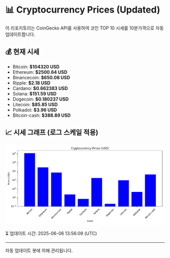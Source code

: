 
# 📊 Cryptocurrency Prices (Updated)

이 리포지토리는 CoinGecko API를 사용하여 코인 TOP 10 시세를 10분가격으로 자동 업데이트합니다.

## 💰 현재 시세
- Bitcoin: **$104320 USD**
- Ethereum: **$2500.64 USD**
- Binancecoin: **$650.08 USD**
- Ripple: **$2.18 USD**
- Cardano: **$0.662383 USD**
- Solana: **$151.59 USD**
- Dogecoin: **$0.180237 USD**
- Litecoin: **$85.85 USD**
- Polkadot: **$3.96 USD**
- Bitcoin-cash: **$388.89 USD**

## 📈 시세 그래프 (로그 스케일 적용)
![Crypto Prices](crypto_prices.png)

⏳ 업데이트 시간: 2025-06-06 13:56:09 (UTC)

---
자동 업데이트 봇에 의해 관리됩니다.
